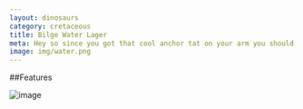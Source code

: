```yaml
---
layout: dinosaurs
category: cretaceous
title: Bilge Water Lager
meta: Hey so since you got that cool anchor tat on your arm you should only be drinking things nautically themed right? I thought you’d agree. We love the sea here at underground brewers. This stuffs the closest thing to pirate grog we can legally brew, it’ll put some proper salt in your landlubber veins. 550 cal. per 100g. 
image: img/water.png
---
```

##Features



![image]({{site.baseurl}}/img/water.png)
